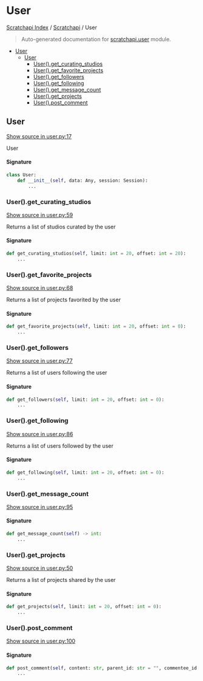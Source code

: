 # User

[Scratchapi Index](../README.md#scratchapi-index) /
[Scratchapi](./index.md#scratchapi) /
User

> Auto-generated documentation for [scratchapi.user](../../scratchapi/user.py) module.

- [User](#user)
  - [User](#user-1)
    - [User().get_curating_studios](#user()get_curating_studios)
    - [User().get_favorite_projects](#user()get_favorite_projects)
    - [User().get_followers](#user()get_followers)
    - [User().get_following](#user()get_following)
    - [User().get_message_count](#user()get_message_count)
    - [User().get_projects](#user()get_projects)
    - [User().post_comment](#user()post_comment)

## User

[Show source in user.py:17](../../scratchapi/user.py#L17)

User

#### Signature

```python
class User:
    def __init__(self, data: Any, session: Session):
        ...
```

### User().get_curating_studios

[Show source in user.py:59](../../scratchapi/user.py#L59)

Returns a list of studios curated by the user

#### Signature

```python
def get_curating_studios(self, limit: int = 20, offset: int = 20):
    ...
```

### User().get_favorite_projects

[Show source in user.py:68](../../scratchapi/user.py#L68)

Returns a list of projects favorited by the user

#### Signature

```python
def get_favorite_projects(self, limit: int = 20, offset: int = 0):
    ...
```

### User().get_followers

[Show source in user.py:77](../../scratchapi/user.py#L77)

Returns a list of users following the user

#### Signature

```python
def get_followers(self, limit: int = 20, offset: int = 0):
    ...
```

### User().get_following

[Show source in user.py:86](../../scratchapi/user.py#L86)

Returns a list of users followed by the user

#### Signature

```python
def get_following(self, limit: int = 20, offset: int = 0):
    ...
```

### User().get_message_count

[Show source in user.py:95](../../scratchapi/user.py#L95)

#### Signature

```python
def get_message_count(self) -> int:
    ...
```

### User().get_projects

[Show source in user.py:50](../../scratchapi/user.py#L50)

Returns a list of projects shared by the user

#### Signature

```python
def get_projects(self, limit: int = 20, offset: int = 0):
    ...
```

### User().post_comment

[Show source in user.py:100](../../scratchapi/user.py#L100)

#### Signature

```python
def post_comment(self, content: str, parent_id: str = "", commentee_id: str = ""):
    ...
```